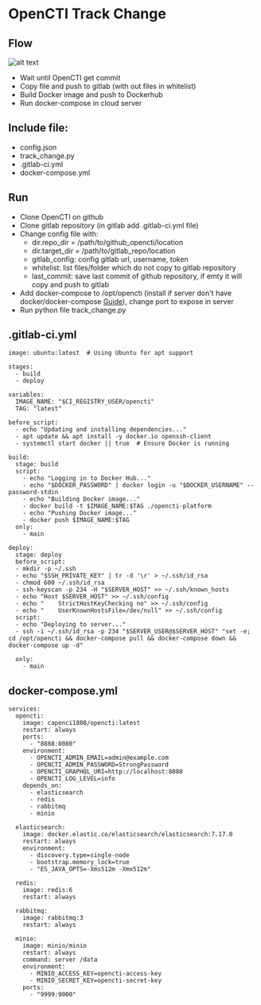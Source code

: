 # OpenCTI Track Change

## Flow
![alt text](image.png)

- Wait until OpenCTI get commit
- Copy file and push to gitlab (with out files in whitelist)
- Build Docker image and push to Dockerhub
- Run docker-compose in cloud server

## Include file:
- config.json
- track_change.py
- .gitlab-ci.yml
- docker-compose.yml

## Run
- Clone OpenCTI on github
- Clone gitlab repository (in gitlab add .gitlab-ci.yml file)
- Change config file with:
  - dir.repo_dir = /path/to/github_opencti/location
  - dir.target_dir = /path/to/gitlab_repo/location
  - gitlab_config: config gitlab url, username, token
  - whitelist: list files/folder which do not copy to gitlab repository
  - last_commit: save last commit of github repository, if emty it will copy and push to gitlab 
- Add docker-compose to /opt/opencti (install if server don't have docker/docker-compose [Guide](https://medium.com/@piyushkashyap045/comprehensive-guide-installing-docker-and-docker-compose-on-windows-linux-and-macos-a022cf82ac0b)), change port to expose in server
- Run python file track_change.py

## .gitlab-ci.yml
```
image: ubuntu:latest  # Using Ubuntu for apt support

stages:
  - build
  - deploy

variables:
  IMAGE_NAME: "$CI_REGISTRY_USER/opencti"
  TAG: "latest"

before_script:
  - echo "Updating and installing dependencies..."
  - apt update && apt install -y docker.io openssh-client
  - systemctl start docker || true  # Ensure Docker is running

build:
  stage: build
  script:
    - echo "Logging in to Docker Hub..."
    - echo "$DOCKER_PASSWORD" | docker login -u "$DOCKER_USERNAME" --password-stdin
    - echo "Building Docker image..."
    - docker build -t $IMAGE_NAME:$TAG ./opencti-platform
    - echo "Pushing Docker image..."
    - docker push $IMAGE_NAME:$TAG
  only:
    - main

deploy:
  stage: deploy
  before_script:
  - mkdir -p ~/.ssh
  - echo "$SSH_PRIVATE_KEY" | tr -d '\r' > ~/.ssh/id_rsa
  - chmod 600 ~/.ssh/id_rsa
  - ssh-keyscan -p 234 -H "$SERVER_HOST" >> ~/.ssh/known_hosts
  - echo "Host $SERVER_HOST" >> ~/.ssh/config
  - echo "    StrictHostKeyChecking no" >> ~/.ssh/config
  - echo "    UserKnownHostsFile=/dev/null" >> ~/.ssh/config
  script:
  - echo "Deploying to server..."
  - ssh -i ~/.ssh/id_rsa -p 234 "$SERVER_USER@$SERVER_HOST" "set -e; cd /opt/opencti && docker-compose pull && docker-compose down && docker-compose up -d"

  only:
    - main
```

## docker-compose.yml
```version: '3'
services:
  opencti:
    image: capenci1808/opencti:latest
    restart: always
    ports:
      - "8888:8080"
    environment:
      - OPENCTI_ADMIN_EMAIL=admin@example.com
      - OPENCTI_ADMIN_PASSWORD=StrongPassword
      - OPENCTI_GRAPHQL_URI=http://localhost:8080
      - OPENCTI_LOG_LEVEL=info
    depends_on:
      - elasticsearch
      - redis
      - rabbitmq
      - minio

  elasticsearch:
    image: docker.elastic.co/elasticsearch/elasticsearch:7.17.0
    restart: always
    environment:
      - discovery.type=single-node
      - bootstrap.memory_lock=true
      - "ES_JAVA_OPTS=-Xms512m -Xmx512m"

  redis:
    image: redis:6
    restart: always

  rabbitmq:
    image: rabbitmq:3
    restart: always

  minio:
    image: minio/minio
    restart: always
    command: server /data
    environment:
      - MINIO_ACCESS_KEY=opencti-access-key
      - MINIO_SECRET_KEY=opencti-secret-key
    ports:
      - "9999:9000"
```
